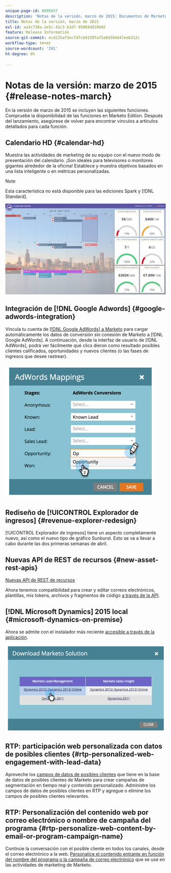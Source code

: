 ```yaml
---
unique-page-id: 6095037
description: 'Notas de la versión, marzo de 2015: Documentos de Marketo: documentación del producto'
title: Notas de la versión, marzo de 2015
exl-id: aa3c738a-2e5c-41c3-b1d7-95869dd10b02
feature: Release Information
source-git-commit: ecd225af3ecfd7cb9159faf5a9d384d47ee6312c
workflow-type: tm+mt
source-wordcount: '291'
ht-degree: 0%

---
```


# Notas de la versión: marzo de 2015 {#release-notes-march}

En la versión de marzo de 2015 se incluyen las siguientes funciones. Compruebe la disponibilidad de las funciones en Marketo Edition. Después del lanzamiento, asegúrese de volver para encontrar vínculos a artículos detallados para cada función.

## Calendario HD {#calendar-hd}

Muestra las actividades de marketing de su equipo con el nuevo modo de presentación del calendario. ¡Son ideales para televisores o monitores gigantes alrededor de la oficina! Establece y muestra objetivos basados en una lista inteligente o en métricas personalizadas.

>[!NOTE]
>
>Esta característica no está disponible para las ediciones Spark y [!DNL Standard].

![](assets/image2015-3-23-11-3a39-3a15.png)

## Integración de [!DNL Google Adwords] {#google-adwords-integration}

Vincula tu cuenta de [[!DNL Google AdWords] a Marketo](/help/marketo/product-docs/administration/additional-integrations/add-google-adwords-as-a-launchpoint-service.md) para cargar automáticamente los datos de conversión sin conexión de Marketo a [!DNL Google AdWords]. A continuación, desde la interfaz de usuario de [!DNL AdWords], podrá ver fácilmente qué clics dieron como resultado posibles clientes calificados, oportunidades y nuevos clientes (o las fases de ingresos que desee rastrear).

![](assets/image2015-3-23-11-3a50-3a55.png)

## Rediseño de [!UICONTROL Explorador de ingresos] {#revenue-explorer-redesign}

[!UICONTROL Explorador de ingresos] tiene un aspecto completamente nuevo, así como el nuevo tipo de gráfico Sunburst. Esto se va a llevar a cabo durante las dos primeras semanas de abril.

## Nuevas API de REST de recursos {#new-asset-rest-apis}

[Nuevas API de REST de recursos](https://experienceleague.adobe.com/en/docs/marketo-developer/marketo/rest/assets/assets)

Ahora tenemos compatibilidad para crear y editar correos electrónicos, plantillas, mis tokens, archivos y fragmentos de código [a través de la API](https://developer.adobe.com/marketo-apis/api/asset/).

## [!DNL Microsoft Dynamics] 2015 local {#microsoft-dynamics-on-premise}

Ahora se admite con el instalador más reciente [accesible a través de la aplicación](/help/marketo/product-docs/crm-sync/microsoft-dynamics-sync/sync-setup/update-the-marketo-solution-for-microsoft-dynamics.md).

![](assets/image2015-3-23-11-3a47-3a16.png)

## RTP: participación web personalizada con datos de posibles clientes {#rtp-personalized-web-engagement-with-lead-data}

Aproveche los [campos de datos de posibles clientes](/help/marketo/product-docs/web-personalization/using-web-segments/manage-person-data.md) que tiene en la base de datos de posibles clientes de Marketo para crear campañas de segmentación en tiempo real y contenido personalizado. Administre los campos de datos de posibles clientes en RTP y agregue o elimine los campos de posibles clientes relevantes.

## RTP: Personalización del contenido web por correo electrónico o nombre de campaña del programa {#rtp-personalize-web-content-by-email-or-program-campaign-name}

Continúe la conversación con el posible cliente en todos los canales, desde el correo electrónico a la web. [Personalice el contenido entrante en función del nombre del programa o la campaña de correo electrónico](/help/marketo/product-docs/web-personalization/using-web-segments/web-segments.md) que se use en las actividades de marketing de Marketo.
